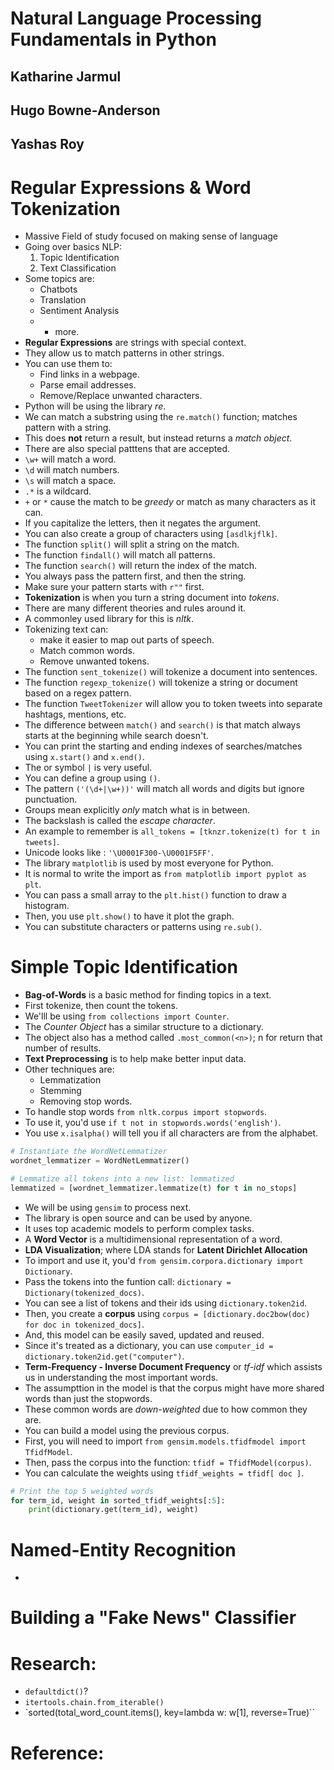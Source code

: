 # Natural Language Processing Fundamentals in Python
## Katharine Jarmul
## Hugo Bowne-Anderson
## Yashas Roy

# Regular Expressions & Word Tokenization
- Massive Field of study focused on making sense of language
- Going over basics NLP:
  1. Topic Identification
  2. Text Classification
- Some topics are:
  * Chatbots
  * Translation
  * Sentiment Analysis
  * + more.
- **Regular Expressions** are strings with special context.
- They allow us to match patterns in other strings.
- You can use them to:
  * Find links in a webpage.
  * Parse email addresses.
  * Remove/Replace unwanted characters.
- Python will be using the library *re*.
- We can match a substring using the `re.match()` function; matches pattern with a string.
- This does **not** return a result, but instead returns a *match object*.
- There are also special patttens that are accepted.
- `\w+` will match a word.
- `\d` will match numbers.
- `\s` will match a space.
- `.*` is a wildcard.
- `+` or `*` cause the match to be *greedy* or match as many characters as it can.
- If you capitalize the letters, then it negates the argument.
- You can also create a group of characters using `[asdlkjflk]`.
- The function `split()` will split a string on the match.
- The function `findall()` will match all patterns.
- The function `search()` will return the index of the match.
- You always pass the pattern first, and then the string.
- Make sure your pattern starts with `r""` first.
- **Tokenization** is when you turn a string document into *tokens*.
- There are many different theories and rules around it.
- A commonley used library for this is *nltk*.
- Tokenizing text can:
  * make it easier to map out parts of speech.
  * Match common words.
  * Remove unwanted tokens.
- The function `sent_tokenize()` will tokenize a document into sentences.
- The function `regexp_tokenize()` will tokenize a string or document based on a regex pattern.
- The function `TweetTokenizer` will allow you to token tweets into separate hashtags, mentions, etc.
- The difference between `match()` and `search()` is that match always starts at the beginning while search doesn't.
- You can print the starting and ending indexes of searches/matches using `x.start()` and `x.end()`.
- The or symbol `|` is very useful.
- You can define a group using `()`.
- The pattern `('(\d+|\w+))'` will match all words and digits but ignore punctuation.
- Groups mean explicitly *only* match what is in between.
- The backslash is called the *escape character*.
- An example to remember is `all_tokens = [tknzr.tokenize(t) for t in tweets]`.
- Unicode looks like : `'\U0001F300-\U0001F5FF'`.
- The library `matplotlib` is used by most everyone for Python.
- It is normal to write the import as `from matplotlib import pyplot as plt`.
- You can pass a small array to the `plt.hist()` function to draw a histogram.
- Then, you use `plt.show()` to have it plot the graph.
- You can substitute characters or patterns using `re.sub()`.

# Simple Topic Identification
- **Bag-of-Words** is a basic method for finding topics in a text.
- First tokenize, then count the tokens.
- We'lll be using `from collections import Counter`.
- The *Counter Object* has a similar structure to a dictionary.
- The object also has a method called `.most_common(<n>)`; n for return that number of results.
- **Text Preprocessing** is to help make better input data.
- Other techniques are:
  * Lemmatization
  * Stemming
  * Removing stop words.
- To handle stop words `from nltk.corpus import stopwords`.
- To use it, you'd use `if t not in stopwords.words('english')`.
- You use `x.isalpha()` will tell you if all characters are from the alphabet.
```python
# Instantiate the WordNetLemmatizer
wordnet_lemmatizer = WordNetLemmatizer()

# Lemmatize all tokens into a new list: lemmatized
lemmatized = [wordnet_lemmatizer.lemmatize(t) for t in no_stops]
```
- We will be using `gensim` to process next.
- The library is open source and can be used by anyone.
- It uses top academic models to perform complex tasks.
- A **Word Vector** is a multidimensional representation of a word.
- **LDA Visualization**; where LDA stands for **Latent Dirichlet Allocation**
- To import and use it, you'd `from gensim.corpora.dictionary import Dictionary`.
- Pass the tokens into the funtion call: `dictionary = Dictionary(tokenized_docs)`.
- You can see a list of tokens and their ids using `dictionary.token2id`.
- Then, you create a **corpus** using `corpus = [dictionary.doc2bow(doc) for doc in tokenized_docs]`.
- And, this model can be easily saved, updated and reused.
- Since it's treated as a dictionary, you can use `computer_id = dictionary.token2id.get("computer")`.
- **Term-Frequency - Inverse Document Frequency** or *tf-idf* which assists us in understanding the most important words.
- The assumpttion in the model is that the corpus might have more shared words than just the stopwords.
- These common words are *down-weighted* due to how common they are.
- You can build a model using the previous corpus.
- First, you will need to import `from gensim.models.tfidfmodel import TfidfModel`.
- Then, pass the corpus into the function: `tfidf = TfidfModel(corpus)`.
- You can calculate the weights using `tfidf_weights = tfidf[ doc ]`.
```python
# Print the top 5 weighted words
for term_id, weight in sorted_tfidf_weights[:5]:
    print(dictionary.get(term_id), weight)
```

# Named-Entity Recognition
- 


# Building a "Fake News" Classifier

# Research:
- `defaultdict()`?
- `itertools.chain.from_iterable()`
- `sorted(total_word_count.items(), key=lambda w: w[1], reverse=True)``

# Reference:
